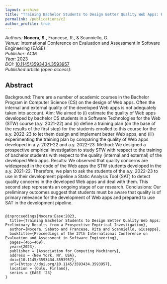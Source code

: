 ```yaml
---
layout: archive
title: "Training Bachelor Students to Design Better Quality Web Apps: Preliminary Results from a Prospective Empirical Investigation"
permalink: /publications/c2
author_profile: true
---
```


<meta charset="UTF-8">
<meta name="citation_title" content="Training Bachelor Students to Design Better Quality Web Apps: Preliminary Results from a Prospective Empirical Investigation"/>
<meta name="citation_author" content="Nocera, S."/>
<meta name="citation_author" content="Francese, R."/>
<meta name="citation_author" content="Scanniello, G."/>
<meta name="citation_publication_date" content="2023"/>
<meta name="citation_conference_title" content="Proceedings of the 27th International Conference on Evaluation and Assessment in Software Engineering"/>
<meta name="citation_firstpage" content="465"> 
<meta name="citation_lastpage" content="469"> 
<meta name="citation_pdf_url" content="https://dl.acm.org/doi/pdf/10.1145/3593434.3593957"/>
  
<link rel="stylesheet" href="https://cdnjs.cloudflare.com/ajax/libs/font-awesome/4.7.0/css/font-awesome.min.css">

_Authors:_ **Nocera, S.**, Francese, R., & Scanniello, G.  
_Venue:_ International Conference on Evaluation and Assessment in Software Engineering (EASE)  
_Publisher:_ ACM  
_Year:_ 2023  
_DOI:_ [10.1145/3593434.3593957](https://doi.org/10.1145/3593434.3593957)  
_Published article (open access):_ [<i class="fa fa-file-pdf-o" style="color: #c51d34;"></i>](https://dl.acm.org/doi/pdf/10.1145/3593434.3593957)

## Abstract

Background: There are a number of academic courses in the Bachelor Program in Computer Science (CS) on the design of Web apps. Often the internal and external quality of the developed Web apps is not adequately taken into account. Aim: We aimed to (i) estimate the quality of Web apps developed by bachelor CS students in a Software Technologies for the Web (STW) course (a.y. 2021-22) and (ii) define a training plan (on the base of the results of the first step) for the students enrolled to this course for the a.y. 2022-23 to let them design and implement better Web apps, and (iii) experimenting the training plan by comparing the quality of Web apps developed in a.y. 2021-22 and a.y. 2022-23. Method: We designed a prospective empirical investigation to study STW with respect to the training of bachelor students with respect to the quality (internal and external) of the developed Web apps. Results: We observed that quality concerns are widespread in the code of the Web apps the STW students developed in the a.y. 2021-22. Therefore, we plan to ask the students of the a.y. 2022-23 to use in their development pipeline a Static Analysis Tool (SAT) to detect quality concerns in the developed Web apps and deal with them. This second step represents an ongoing stage of our research. Conclusions: Our preliminary outcomes suggest that students must be aware that quality is of primary relevance for the development of Web apps and prepared to use SAT in the development pipeline.
<pre>
<code> 
@inproceedings{Nocera:Ease:2023,
  title={Training Bachelor Students to Design Better Quality Web Apps: Preliminary Results from a Prospective Empirical Investigation},
  author={Nocera, Sabato and Francese, Rita and Scanniello, Giuseppe},
  booktitle={Proceedings of the 27th International Conference on Evaluation and Assessment in Software Engineering},
  pages={465–469},
  year={2023},
  publisher = {Association for Computing Machinery},
  address = {New York, NY, USA},
  doi={10.1145/3593434.3593957},
  url={https://doi.org/10.1145/3593434.3593957},
  location = {Oulu, Finland},
  series = {EASE '23}
}
</code>
</pre>
